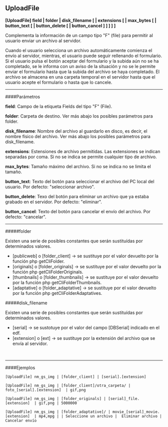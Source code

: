 ## UploadFile

**[UploadFile] field | folder | disk_filename [ | extensions [ | max_bytes [ | button_text [ | button_delete [ | button_cancel ] ] ] ] ]**

Complementa la información de un campo tipo "F" (file) para permitir al usuario enviar un archivo al servidor.

Cuando el usuario selecciona un archivo automáticamente comienza el envío al servidor, mientras, el usuario puede seguir rellenando el formulario. Si el usuario pulsa el botón aceptar del formulario y la subida aún no se ha completado, se le informa con un aviso de la situación y no se le permite enviar el formulario hasta que la subida del archivo se haya completado. El archivo se almacena en una carpeta temporal en el servidor hasta que el usuario acepte el formulario o hasta que lo cancele.

---

####Parámetros

**field**: Campo de la etiqueta Fields del tipo "F" (File).

**folder**: Carpeta de destino. Ver más abajo los posibles parámetros para folder.

**disk_filename**: Nombre del archivo al guardarlo en disco, es decir, el nombre físico del archivo. Ver más abajo los posibles parámetros para disk_filename.

**extensions**: Estensiones de archivo permitidas. Las extensiones se indican separadas por coma. Si no se indica se permite cualquier tipo de archivo.

**max_bytes**: Tamaño máximo del archivo. Si no se indica no se limita el tamaño.

**button_text**: Texto del botón para seleccionar el archivo del PC local del usuario. Por defecto: "seleccionar archivo".

**button_delete**: Texo del botón para eliminar un archivo que ya estaba grabado en el servidor. Por defecto: "eliminar".

**button_cancel**: Texto del botón para cancelar el envío del archivo. Por defecto: "cancelar".

---

#####folder

Existen una serie de posibles constantes que serán sustituídas por determinados valores.

- [publicweb] o [folder_client] -> se sustituye por el valor devuelto por la función php getCliFolder.
- [originals] o [folder_originals] -> se sustituye por el valor devuelto por la función php getCliFolderOriginals.
- [thumbnails] o [folder_thumbnails] -> se sustituye por el valor devuelto por la función php getCliFolderThumbnails.
- [adaptative] o [folder_adaptative] -> se sustituye por el valor devuelto por la función php getCliFolderAdaptatives.

#####disk_filename

Existen una serie de posibles constantes que serán sustituídas por determinados valores.

- [serial] -> se sustotuye por el valor del campo [DBSerial] indicado en el edf.
- [extension] o [ext] -> se sustituye por la extensión del archivo que se envía al servidor.

 

---

####Ejemplos

```
[UploadFile] nm_gs_img | [folder_client] | [serial].[extension] 

[UploadFile] nm_gs_img | [folder_client]/otra_carpeta/ | foto_[serial].[extension]  | gif,png

[UploadFile] nm_gs_img | [folder_originals] | [serial]_file.[extension]  | gif,png | 5000000

[UploadFile] nm_gs_img | [folder_adaptative]/ | movie_[serial]_movie.[extension]  | mp4,mpg | | Seleccione un archivo |  Eliminar archivo | Cancelar envío
```
